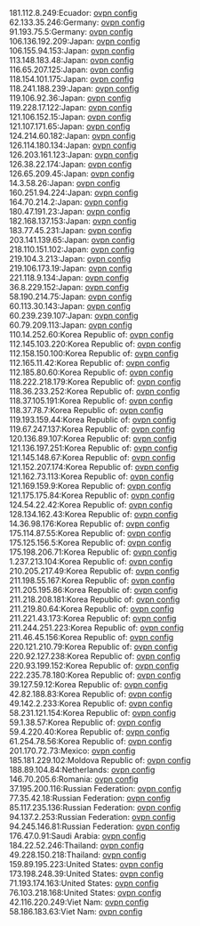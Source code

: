 181.112.8.249:Ecuador: [ovpn config](vpn/181_112_8_249.ovpn)  
62.133.35.246:Germany: [ovpn config](vpn/62_133_35_246.ovpn)  
91.193.75.5:Germany: [ovpn config](vpn/91_193_75_5.ovpn)  
106.136.192.209:Japan: [ovpn config](vpn/106_136_192_209.ovpn)  
106.155.94.153:Japan: [ovpn config](vpn/106_155_94_153.ovpn)  
113.148.183.48:Japan: [ovpn config](vpn/113_148_183_48.ovpn)  
116.65.207.125:Japan: [ovpn config](vpn/116_65_207_125.ovpn)  
118.154.101.175:Japan: [ovpn config](vpn/118_154_101_175.ovpn)  
118.241.188.239:Japan: [ovpn config](vpn/118_241_188_239.ovpn)  
119.106.92.36:Japan: [ovpn config](vpn/119_106_92_36.ovpn)  
119.228.17.122:Japan: [ovpn config](vpn/119_228_17_122.ovpn)  
121.106.152.15:Japan: [ovpn config](vpn/121_106_152_15.ovpn)  
121.107.171.65:Japan: [ovpn config](vpn/121_107_171_65.ovpn)  
124.214.60.182:Japan: [ovpn config](vpn/124_214_60_182.ovpn)  
126.114.180.134:Japan: [ovpn config](vpn/126_114_180_134.ovpn)  
126.203.161.123:Japan: [ovpn config](vpn/126_203_161_123.ovpn)  
126.38.22.174:Japan: [ovpn config](vpn/126_38_22_174.ovpn)  
126.65.209.45:Japan: [ovpn config](vpn/126_65_209_45.ovpn)  
14.3.58.26:Japan: [ovpn config](vpn/14_3_58_26.ovpn)  
160.251.94.224:Japan: [ovpn config](vpn/160_251_94_224.ovpn)  
164.70.214.2:Japan: [ovpn config](vpn/164_70_214_2.ovpn)  
180.47.191.23:Japan: [ovpn config](vpn/180_47_191_23.ovpn)  
182.168.137.153:Japan: [ovpn config](vpn/182_168_137_153.ovpn)  
183.77.45.231:Japan: [ovpn config](vpn/183_77_45_231.ovpn)  
203.141.139.65:Japan: [ovpn config](vpn/203_141_139_65.ovpn)  
218.110.151.102:Japan: [ovpn config](vpn/218_110_151_102.ovpn)  
219.104.3.213:Japan: [ovpn config](vpn/219_104_3_213.ovpn)  
219.106.173.19:Japan: [ovpn config](vpn/219_106_173_19.ovpn)  
221.118.9.134:Japan: [ovpn config](vpn/221_118_9_134.ovpn)  
36.8.229.152:Japan: [ovpn config](vpn/36_8_229_152.ovpn)  
58.190.214.75:Japan: [ovpn config](vpn/58_190_214_75.ovpn)  
60.113.30.143:Japan: [ovpn config](vpn/60_113_30_143.ovpn)  
60.239.239.107:Japan: [ovpn config](vpn/60_239_239_107.ovpn)  
60.79.209.113:Japan: [ovpn config](vpn/60_79_209_113.ovpn)  
110.14.252.60:Korea Republic of: [ovpn config](vpn/110_14_252_60.ovpn)  
112.145.103.220:Korea Republic of: [ovpn config](vpn/112_145_103_220.ovpn)  
112.158.150.100:Korea Republic of: [ovpn config](vpn/112_158_150_100.ovpn)  
112.165.11.42:Korea Republic of: [ovpn config](vpn/112_165_11_42.ovpn)  
112.185.80.60:Korea Republic of: [ovpn config](vpn/112_185_80_60.ovpn)  
118.222.218.179:Korea Republic of: [ovpn config](vpn/118_222_218_179.ovpn)  
118.36.233.252:Korea Republic of: [ovpn config](vpn/118_36_233_252.ovpn)  
118.37.105.191:Korea Republic of: [ovpn config](vpn/118_37_105_191.ovpn)  
118.37.78.7:Korea Republic of: [ovpn config](vpn/118_37_78_7.ovpn)  
119.193.159.44:Korea Republic of: [ovpn config](vpn/119_193_159_44.ovpn)  
119.67.247.137:Korea Republic of: [ovpn config](vpn/119_67_247_137.ovpn)  
120.136.89.107:Korea Republic of: [ovpn config](vpn/120_136_89_107.ovpn)  
121.136.197.251:Korea Republic of: [ovpn config](vpn/121_136_197_251.ovpn)  
121.145.148.67:Korea Republic of: [ovpn config](vpn/121_145_148_67.ovpn)  
121.152.207.174:Korea Republic of: [ovpn config](vpn/121_152_207_174.ovpn)  
121.162.73.113:Korea Republic of: [ovpn config](vpn/121_162_73_113.ovpn)  
121.169.159.9:Korea Republic of: [ovpn config](vpn/121_169_159_9.ovpn)  
121.175.175.84:Korea Republic of: [ovpn config](vpn/121_175_175_84.ovpn)  
124.54.22.42:Korea Republic of: [ovpn config](vpn/124_54_22_42.ovpn)  
128.134.162.43:Korea Republic of: [ovpn config](vpn/128_134_162_43.ovpn)  
14.36.98.176:Korea Republic of: [ovpn config](vpn/14_36_98_176.ovpn)  
175.114.87.55:Korea Republic of: [ovpn config](vpn/175_114_87_55.ovpn)  
175.125.156.5:Korea Republic of: [ovpn config](vpn/175_125_156_5.ovpn)  
175.198.206.71:Korea Republic of: [ovpn config](vpn/175_198_206_71.ovpn)  
1.237.213.104:Korea Republic of: [ovpn config](vpn/1_237_213_104.ovpn)  
210.205.217.49:Korea Republic of: [ovpn config](vpn/210_205_217_49.ovpn)  
211.198.55.167:Korea Republic of: [ovpn config](vpn/211_198_55_167.ovpn)  
211.205.195.86:Korea Republic of: [ovpn config](vpn/211_205_195_86.ovpn)  
211.218.208.181:Korea Republic of: [ovpn config](vpn/211_218_208_181.ovpn)  
211.219.80.64:Korea Republic of: [ovpn config](vpn/211_219_80_64.ovpn)  
211.221.43.173:Korea Republic of: [ovpn config](vpn/211_221_43_173.ovpn)  
211.244.251.223:Korea Republic of: [ovpn config](vpn/211_244_251_223.ovpn)  
211.46.45.156:Korea Republic of: [ovpn config](vpn/211_46_45_156.ovpn)  
220.121.210.79:Korea Republic of: [ovpn config](vpn/220_121_210_79.ovpn)  
220.92.127.238:Korea Republic of: [ovpn config](vpn/220_92_127_238.ovpn)  
220.93.199.152:Korea Republic of: [ovpn config](vpn/220_93_199_152.ovpn)  
222.235.78.180:Korea Republic of: [ovpn config](vpn/222_235_78_180.ovpn)  
39.127.59.12:Korea Republic of: [ovpn config](vpn/39_127_59_12.ovpn)  
42.82.188.83:Korea Republic of: [ovpn config](vpn/42_82_188_83.ovpn)  
49.142.2.233:Korea Republic of: [ovpn config](vpn/49_142_2_233.ovpn)  
58.231.121.154:Korea Republic of: [ovpn config](vpn/58_231_121_154.ovpn)  
59.1.38.57:Korea Republic of: [ovpn config](vpn/59_1_38_57.ovpn)  
59.4.220.40:Korea Republic of: [ovpn config](vpn/59_4_220_40.ovpn)  
61.254.78.56:Korea Republic of: [ovpn config](vpn/61_254_78_56.ovpn)  
201.170.72.73:Mexico: [ovpn config](vpn/201_170_72_73.ovpn)  
185.181.229.102:Moldova Republic of: [ovpn config](vpn/185_181_229_102.ovpn)  
188.89.104.84:Netherlands: [ovpn config](vpn/188_89_104_84.ovpn)  
146.70.205.6:Romania: [ovpn config](vpn/146_70_205_6.ovpn)  
37.195.200.116:Russian Federation: [ovpn config](vpn/37_195_200_116.ovpn)  
77.35.42.18:Russian Federation: [ovpn config](vpn/77_35_42_18.ovpn)  
85.117.235.136:Russian Federation: [ovpn config](vpn/85_117_235_136.ovpn)  
94.137.2.253:Russian Federation: [ovpn config](vpn/94_137_2_253.ovpn)  
94.245.146.81:Russian Federation: [ovpn config](vpn/94_245_146_81.ovpn)  
176.47.0.91:Saudi Arabia: [ovpn config](vpn/176_47_0_91.ovpn)  
184.22.52.246:Thailand: [ovpn config](vpn/184_22_52_246.ovpn)  
49.228.150.218:Thailand: [ovpn config](vpn/49_228_150_218.ovpn)  
159.89.195.223:United States: [ovpn config](vpn/159_89_195_223.ovpn)  
173.198.248.39:United States: [ovpn config](vpn/173_198_248_39.ovpn)  
71.193.174.163:United States: [ovpn config](vpn/71_193_174_163.ovpn)  
76.103.218.168:United States: [ovpn config](vpn/76_103_218_168.ovpn)  
42.116.220.249:Viet Nam: [ovpn config](vpn/42_116_220_249.ovpn)  
58.186.183.63:Viet Nam: [ovpn config](vpn/58_186_183_63.ovpn)  
